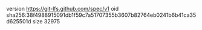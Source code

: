 version https://git-lfs.github.com/spec/v1
oid sha256:38f4988915091db1f59c7a51707355b3607b82764eb0241b6b41ca35d625501d
size 32975
